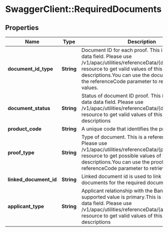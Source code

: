 # SwaggerClient::RequiredDocuments

## Properties
Name | Type | Description | Notes
------------ | ------------- | ------------- | -------------
**document_id_type** | **String** | Document ID for each proof. This is a reference data field. Please use /v1/apac/utilities/referenceData/{documentIdType} resource to get valid values of this field with descriptions.You can use the documentIdType as the referenceCode parameter to retrieve the values. | [optional] 
**document_status** | **String** | Status of document ID proof. This is a reference data data field. Please use /v1/apac/utilities/referenceData/{documentStatus} resource to get valid values of this field with descriptions | [optional] 
**product_code** | **String** | A unique code that identifies the product | [optional] 
**proof_type** | **String** | Type of document. This is a reference data field. Please use /v1/apac/utilities/referenceData/{proofType} resource to get possible values of this field with descriptions.You can use the proofType as the referenceCode parameter to retrieve the values. | [optional] 
**linked_document_id** | **String** | Linked document id is used to link different documents for the required documents/proof type. | [optional] 
**applicant_type** | **String** | Applicant relationship with the Bank. Currently supported value is primary.This is a reference data data field. Please use /v1/apac/utilities/referenceData/{applicantType} resource to get valid values of this field with descriptions | [optional] 

